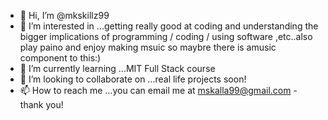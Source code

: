 - 👋 Hi, I’m @mkskillz99
- 👀 I’m interested in ...getting really good at coding and understanding the bigger implications of programming / coding / using software ,etc..also play paino and enjoy making msuic so maybre there is amusic component to this:)
- 🌱 I’m currently learning ...MIT Full Stack course
- 💞️ I’m looking to collaborate on ...real life projects soon! 
- 📫 How to reach me ...you can email me at mskalla99@gmail.com - thank you! 

<!---
mkskillz99/mkskillz99 is a ✨ special ✨ repository because its `README.md` (this file) appears on your GitHub profile.
You can click the Preview link to take a look at your changes.
--->
